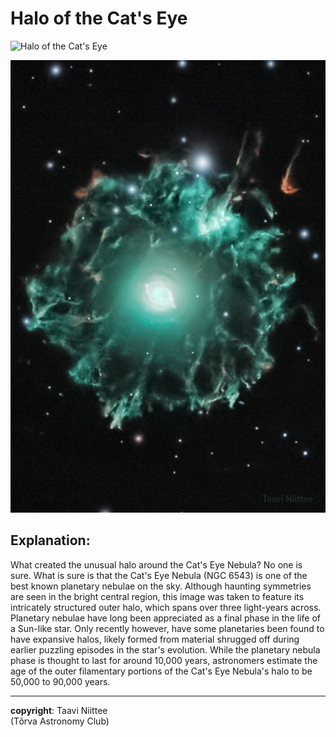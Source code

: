 # Halo of the Cat's Eye

![Halo of the Cat's Eye](https://apod.nasa.gov/apod/image/2504/CatsEyeWide_Niittee_960.jpg)

![APOD](../../../docs/public/apod.jpg)

## Explanation:
    
What created the unusual halo around the Cat's Eye Nebula? No one is sure. What is sure is that the Cat's Eye Nebula (NGC 6543) is one of the best known planetary nebulae on the sky.  Although haunting symmetries are seen in the bright central region, this image was taken to feature its intricately structured outer halo, which spans over three light-years across.  Planetary nebulae have long been appreciated as a final phase in the life of a Sun-like star. Only recently however, have some planetaries been found to have expansive halos, likely formed from material shrugged off during earlier puzzling episodes in the star's evolution. While the planetary nebula phase is thought to last for around 10,000 years, astronomers estimate the age of the outer filamentary portions of the Cat's Eye Nebula's halo to be 50,000 to 90,000 years.
    
---

**copyright**: 
Taavi Niittee  
(Tõrva Astronomy Club) 


